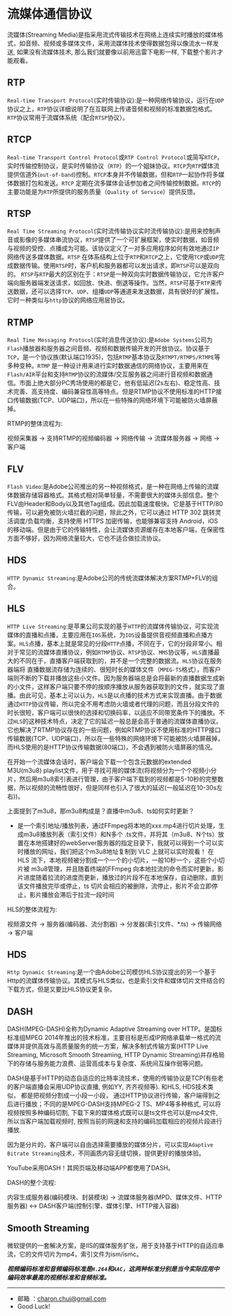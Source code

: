 流媒体通信协议
===
 

流媒体(Streaming Media)是指采用流式传输技术在网络上连续实时播放的媒体格式，如音频、视频或多媒体文件，采用流媒体技术使得数据包得以像流水一样发送, 如果没有流媒体技术, 那么我们就要像以前用迅雷下电影一样, 下载整个影片才能观看。   



RTP
---

`Real-time Transport Protocol`(实时传输协议):是一种网络传输协议，运行在`UDP` 协议之上，`RTP`协议详细说明了在互联网上传递音频和视频的标准数据包格式。`RTP`协议常用于流媒体系统（配合`RTSP`协议）。

RTCP
---
`Real-time Transport Control Protocol`或`RTP Control Protocol`或简写`RTCP`，实时传输控制协议，是实时传输协议（`RTP`）的一个姐妹协议。`RTCP`为`RTP`媒体流提供信道外(`out-of-band`)控制。`RTCP`本身并不传输数据，但和`RTP`一起协作将多媒体数据打包和发送。`RTCP` 定期在流多媒体会话参加者之间传输控制数据。`RTCP`的主要功能是为`RTP`所提供的服务质量（`Quality of Service`）提供反馈。

RTSP
---
`Real Time Streaming Protocol`(实时流传输协议实时流传输协议):是用来控制声音或影像的多媒体串流协议，`RTSP`提供了一个可扩展框架，使实时数据，如音频与视频的受控、点播成为可能。该协议定义了一对多应用程序如何有效地通过`IP`网络传送多媒体数据。`RTSP` 在体系结构上位于`RTP`和`RTCP`之上，它使用`TCP`或`UDP`完成数据传输。使用`RTSP`时，客户机和服务器都可以发出请求，即`RTSP`可以是双向的。
`RTSP`与`RTP`最大的区别在于：`RTSP`是一种双向实时数据传输协议，它允许客户端向服务器端发送请求，如回放、快进、倒退等操作。当然，`RTSP`可基于`RTP`来传送数据，还可以选择`TCP`、`UDP`、组播`UDP`等通道来发送数据，具有很好的扩展性。它时一种类似与`http`协议的网络应用层协议。

RTMP
---
`Real Time Messaging Protocol`(实时消息传送协议):是`Adobe Systems`公司为`Flash`播放器和服务器之间音频、视频和数据传输开发的开放协议。协议基于`TCP`，是一个协议族(默认端口1935)，包括`RTMP`基本协议及`RTMPT/RTMPS/RTMPE`等多种变种。`RTMP` 是一种设计用来进行实时数据通信的网络协议，主要用来在`Flash/AIR`平台和支持`RTMP`协议的流媒体/交互服务器之间进行音视频和数据通信。市面上绝大部分PC秀场使用的都是它，他有低延迟(2s左右)、稳定性高、技术完善、高支持度、编码兼容性高等特点。但是RTMP协议不使用标准的HTTP接口传输数据(TCP、UDP端口)，所以在一些特殊的网络环境下可能被防火墙屏蔽掉。

RTMP的整体流程为:  

视频采集器 -> 支持RTMP的视频编码器 -> 网络传输  -> 流媒体服务器 -> 网络 -> 客户端


FLV
---
`Flash Video`:是Adobe公司推出的另一种视频格式，是一种在网络上传输的流媒体数据存储容器格式。其格式相对简单轻量，不需要很大的媒体头部信息。整个FLV由Header和Body以及其他Tag组成。因此加载速度极快。它是基于HTTP/80传输，可以避免被防火墙拦截的问题，除此之外，它可以通过 HTTP 302 跳转灵活调度/负载均衡，支持使用 HTTPS 加密传输，也能够兼容支持 Android，iOS 的移动端。但是由于它的传输特性，会让流媒体资源缓存在本地客户端，在保密性方面不够好，因为网络流量较大，它也不适合做拉流协议。

HDS
---
`HTTP Dynamic Streaming`:是Adobe公司的传统流媒体解决方案RTMP+FLV的组合。


HLS
---
`HTTP Live Streaming`:是苹果公司实现的基于`HTTP`的流媒体传输协议，可实现流媒体的直播和点播，主要应用在`IOS`系统，为`IOS`设备提供音视频直播和点播方案。`HLS`点播，基本上就是常见的分段`HTTP`点播，不同在于，它的分段非常小。相对于常见的流媒体直播协议，例如`RTMP`协议、`RTSP`协议、`MMS`协议等，`HLS`直播最大的不同在于，直播客户端获取到的，并不是一个完整的数据流。`HLS`协议在服务器端将
直播数据流存储为连续的、很短时长的媒体文件（`MPEG-TS`格式），而客户端则不断的下载并播放这些小文件。因为服务器端总是会将最新的直播数据生成新的小文件，这样客户端只要不停的按顺序播放从服务器获取到的文件，就实现了直播。由此可见，基本上可以认为，`HLS`是以点播的技术方式来实现直播。由于数据通过`HTTP`协议传输，所以完全不用考虑防火墙或者代理的问题，而且分段文件的时长很短，客户端可以很快的选择和切换码率，以适应不同带宽条件下的播放。不过`HLS`的这种技术特点，决定了它的延迟一般总是会高于普通的流媒体直播协议。它也解决了RTMP协议存在的一些问题，例如RTMP协议不使用标准的HTTP接口传输数据(TCP、UDP端口)，所以在一些特殊的网络环境下可能被防火墙屏蔽掉，而HLS使用的是HTTP协议传输数据(80端口)，不会遇到被防火墙屏蔽的情况。

在开始一个流媒体会话时，客户端会下载一个包含元数据的extended M3U(m3u8) playlist文件，用于寻找可用的媒体流(将视频分为一个个视频小分片，然后用m3u8索引表进行管理，由于客户端下载到的视频都是5-10秒的完整数据，所以视频的流畅性很好，但是同样也引入了很大的延迟(一般延迟在10-30s左右))。

上面提到了m3u8，那m3u8构成是？直播中m3u8、ts如何实时更新？      

- 是一个索引地址/播放列表，通过FFmpeg将本地的xxx.mp4进行切片处理，生成m3u8播放列表（索引文件）和N多个 .ts文件，并将其（m3u8、N个ts）放置在本地搭建好的webServer服务器的指定目录下，我就可以得到一个可以实时播放的网址，我们把这个m3u8地址复制到 VLC 上就可以实时观看！
在 HLS 流下，本地视频被分割成一个一个的小切片，一般10秒一个，这些个小切片被 m3u8管理，并且随着终端的FFmpeg 向本地拉流的命令而实时更新，影片进度随着拉流的进度而更新，播放过的片段不在本地保存，自动删除，直到该文件播放完毕或停止，ts 切片会相应的被删除，流停止，影片不会立即停止，影片播放会滞后于拉流一段时间

HLS的整体流程为:   

视频源文件 -> 服务器(编码器、流分割器) -> 分发器(索引文件、*.ts) -> 传输网络 -> 客户端

HDS
---
`Http Dynamic Streaming`:是一个由Adobe公司模仿HLS协议提出的另一个基于Http的流媒体传输协议。其模式与HLS类似，也是索引文件和媒体切片文件结合的下载方式，但是又要比HLS协议更复杂。

DASH
---

DASH(MPEG-DASH)全称为Dynamic Adaptive Streaming over HTTP。是国标标准组MPEG 2014年推出的技术标准，主要目标是形成IP网络承载单一格式的流媒体并提供高效与高质量服务的统一方案，解决多制式传输方案(HTTP Live Streaming, Microsoft Smooth Streaming, HTTP Dynamic Streaming)并存格局下的存储与服务能力浪费、运营高成本与复杂度、系统间互操作弱等问题。       

DASH是基于HTTP的动态自适应的比特率流技术，使用的传输协议是TCP(有些老的客户端直播会采用UDP协议直播, 例如YY, 齐齐视频等). 和HLS, HDS技术类似， 都是把视频分割成一小段一小段， 通过HTTP协议进行传输，客户端得到之后进行播放；不同的是MPEG-DASH支持MPEG-2 TS、MP4等多种格式, 可以将视频按照多种编码切割, 下载下来的媒体格式既可以是ts文件也可以是mp4文件, 所以当客户端加载视频时, 按照当前的网速和支持的编码加载相应的视频片段进行播放.          

因为是分片的，客户端可以自由选择需要播放的媒体分片，可以实现`Adaptive Bitrate Streaming`技术，不同画质内容无缝切换，提供更好的播放体验。        

YouTube采用DASH！其网页端及移动端APP都使用了DASH。

DASH的整个流程:        

内容生成服务器(编码模块、封装模块) -> 流媒体服务器(MPD、媒体文件、HTTP服务器) <-> DASH客户端(控制引擎、媒体引擎、HTTP接入容器)


Smooth Streaming
---
微软提供的一套解决方案，是IIS的媒体服务扩张，用于支持基于HTTP的自适应串流，它的文件切片为mp4，索引文件为ism/ismc。



***视频编码标准和音频编码标准是`H.264`和`AAC`，这两种标准分别是当今实际应用中编码效率最高的视频标准和音频标准。***



---

- 邮箱 ：charon.chui@gmail.com  
- Good Luck! 